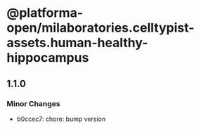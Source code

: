 # @platforma-open/milaboratories.celltypist-assets.human-healthy-hippocampus

## 1.1.0

### Minor Changes

- b0ccec7: chore: bump version
